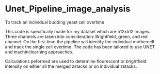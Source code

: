 # Unet_Pipeline_image_analysis
To track an individual budding yeast cell overtime

This code is specifically made for my dataset which are 512x512 images. Three channels are taken into consideration: Brightfield, green, and red channel. 
On the first time the pipeline will identify the individual mothercell and track the single cell overtime. 
The code has been tailored to use UNET and machinelearning approaches. 

Calculations peformed are used to determine flourescent or brightfield intensity on either all the merged zstacks or on individual zstacks. 
